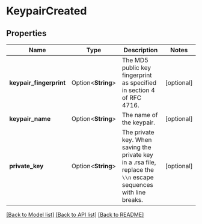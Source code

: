 # KeypairCreated

## Properties

Name | Type | Description | Notes
------------ | ------------- | ------------- | -------------
**keypair_fingerprint** | Option<**String**> | The MD5 public key fingerprint as specified in section 4 of RFC 4716. | [optional]
**keypair_name** | Option<**String**> | The name of the keypair. | [optional]
**private_key** | Option<**String**> | The private key. When saving the private key in a .rsa file, replace the `\\n` escape sequences with line breaks. | [optional]

[[Back to Model list]](../README.md#documentation-for-models) [[Back to API list]](../README.md#documentation-for-api-endpoints) [[Back to README]](../README.md)


